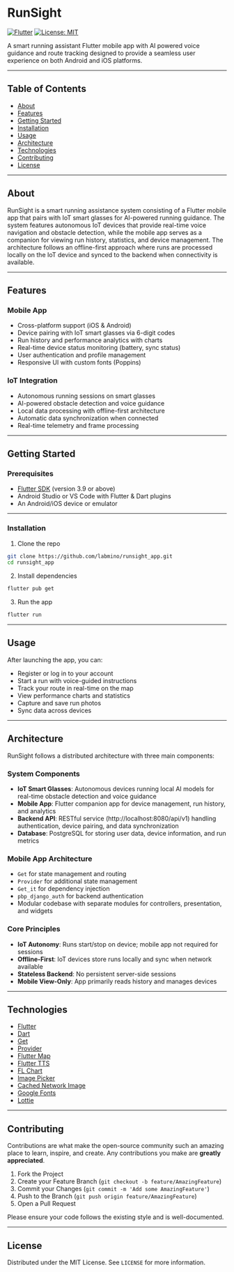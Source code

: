 # RunSight

[![Flutter](https://img.shields.io/badge/Flutter-3.9-blue.svg)](https://flutter.dev)
[![License: MIT](https://img.shields.io/badge/License-MIT-green.svg)](LICENSE)

A smart running assistant Flutter mobile app with AI powered voice guidance and route tracking designed to provide a seamless user experience on both Android and iOS platforms.

---

## Table of Contents

- [About](#about)
- [Features](#features)
- [Getting Started](#getting-started)
- [Installation](#installation)
- [Usage](#usage)
- [Architecture](#architecture)
- [Technologies](#technologies)
- [Contributing](#contributing)
- [License](#license)

---

## About

RunSight is a smart running assistance system consisting of a Flutter mobile app that pairs with IoT smart glasses for AI-powered running guidance. The system features autonomous IoT devices that provide real-time voice navigation and obstacle detection, while the mobile app serves as a companion for viewing run history, statistics, and device management. The architecture follows an offline-first approach where runs are processed locally on the IoT device and synced to the backend when connectivity is available.

---

## Features

### Mobile App
- Cross-platform support (iOS & Android)
- Device pairing with IoT smart glasses via 6-digit codes
- Run history and performance analytics with charts
- Real-time device status monitoring (battery, sync status)
- User authentication and profile management
- Responsive UI with custom fonts (Poppins)

### IoT Integration
- Autonomous running sessions on smart glasses
- AI-powered obstacle detection and voice guidance
- Local data processing with offline-first architecture
- Automatic data synchronization when connected
- Real-time telemetry and frame processing

---

## Getting Started

### Prerequisites

- [Flutter SDK](https://flutter.dev/docs/get-started/install) (version 3.9 or above)
- Android Studio or VS Code with Flutter & Dart plugins
- An Android/iOS device or emulator

---

### Installation

1. Clone the repo

```bash
git clone https://github.com/labmino/runsight_app.git
cd runsight_app
```

2. Install dependencies

```bash
flutter pub get
```

3. Run the app

```bash
flutter run
```

---

## Usage

After launching the app, you can:

* Register or log in to your account
* Start a run with voice-guided instructions
* Track your route in real-time on the map
* View performance charts and statistics
* Capture and save run photos
* Sync data across devices

---

## Architecture

RunSight follows a distributed architecture with three main components:

### System Components
- **IoT Smart Glasses**: Autonomous devices running local AI models for real-time obstacle detection and voice guidance
- **Mobile App**: Flutter companion app for device management, run history, and analytics
- **Backend API**: RESTful service (http://localhost:8080/api/v1) handling authentication, device pairing, and data synchronization
- **Database**: PostgreSQL for storing user data, device information, and run metrics

### Mobile App Architecture
* `Get` for state management and routing
* `Provider` for additional state management
* `Get_it` for dependency injection
* `pbp_django_auth` for backend authentication
* Modular codebase with separate modules for controllers, presentation, and widgets

### Core Principles
- **IoT Autonomy**: Runs start/stop on device; mobile app not required for sessions
- **Offline-First**: IoT devices store runs locally and sync when network available
- **Stateless Backend**: No persistent server-side sessions
- **Mobile View-Only**: App primarily reads history and manages devices

---

## Technologies

* [Flutter](https://flutter.dev)
* [Dart](https://dart.dev)
* [Get](https://pub.dev/packages/get)
* [Provider](https://pub.dev/packages/provider)
* [Flutter Map](https://pub.dev/packages/flutter_map)
* [Flutter TTS](https://pub.dev/packages/flutter_tts)
* [FL Chart](https://pub.dev/packages/fl_chart)
* [Image Picker](https://pub.dev/packages/image_picker)
* [Cached Network Image](https://pub.dev/packages/cached_network_image)
* [Google Fonts](https://pub.dev/packages/google_fonts)
* [Lottie](https://pub.dev/packages/lottie)

---

## Contributing

Contributions are what make the open-source community such an amazing place to learn, inspire, and create. Any contributions you make are **greatly appreciated**.

1. Fork the Project
2. Create your Feature Branch (`git checkout -b feature/AmazingFeature`)
3. Commit your Changes (`git commit -m 'Add some AmazingFeature'`)
4. Push to the Branch (`git push origin feature/AmazingFeature`)
5. Open a Pull Request

Please ensure your code follows the existing style and is well-documented.

---

## License

Distributed under the MIT License. See `LICENSE` for more information.

